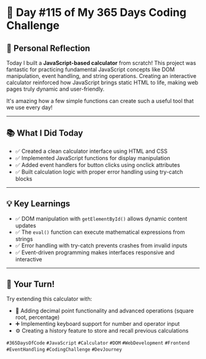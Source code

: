 # 🎯 Day #115 of My 365 Days Coding Challenge

## 💭 Personal Reflection

Today I built a **JavaScript-based calculator** from scratch! This project was fantastic for practicing fundamental JavaScript concepts like DOM manipulation, event handling, and string operations. Creating an interactive calculator reinforced how JavaScript brings static HTML to life, making web pages truly dynamic and user-friendly.

It's amazing how a few simple functions can create such a useful tool that we use every day!

---

## 📚 What I Did Today

* ✅ Created a clean calculator interface using HTML and CSS  
* ✅ Implemented JavaScript functions for display manipulation  
* ✅ Added event handlers for button clicks using onclick attributes  
* ✅ Built calculation logic with proper error handling using try-catch blocks  

---

## 💡 Key Learnings

* ✅ DOM manipulation with `getElementById()` allows dynamic content updates  
* ✅ The `eval()` function can execute mathematical expressions from strings  
* ✅ Error handling with try-catch prevents crashes from invalid inputs  
* ✅ Event-driven programming makes interfaces responsive and interactive  

---

## 🚀 Your Turn!

Try extending this calculator with:

* 🧩 Adding decimal point functionality and advanced operations (square root, percentage)  
* ➕ Implementing keyboard support for number and operator input  
* ⚙️ Creating a history feature to store and recall previous calculations  

`#365DaysOfCode` `#JavaScript` `#Calculator` `#DOM` `#WebDevelopment` `#Frontend` `#EventHandling` `#CodingChallenge` `#DevJourney`